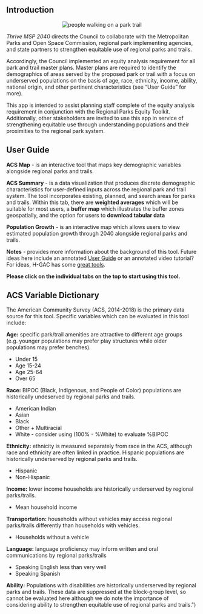 
## Introduction

<center>

![people walking on a park trail](www/Walk-on-path.png)

</center>

*Thrive MSP 2040* directs the Council to collaborate with the
Metropolitan Parks and Open Space Commission, regional park implementing
agencies, and state partners to strengthen equitable use of regional
parks and trails.

Accordingly, the Council implemented an equity analysis requirement for
all park and trail master plans. Master plans are required to identify
the demographics of areas served by the proposed park or trail with a
focus on underserved populations on the basis of age, race, ethnicity,
income, ability, national origin, and other pertinent characteristics
(see “User Guide” for more).

This app is intended to assist planning staff complete of the equity
analysis requirement in conjunction with the <a>Regional Parks Equity
Toolkit</a>. Additionally, other stakeholders are invited to use this
app in service of strengthening equitable use through understanding
populations and their proximities to the regional park system.

## User Guide

**ACS Map** - is an interactive tool that maps key demographic variables
alongside regional parks and trails.

**ACS Summary** - is a data visualization that produces discrete
demographic characteristics for user-defined inputs across the regional
park and trail system. The tool incorporates existing, planned, and
search areas for parks and trails. Within this tab, there are **weighted
averages** which will be suitable for most users, a **buffer map** which
illustrates the buffer zones geospatially, and the option for users to
**download tabular data**

**Population Growth** - is an interactive map which allows users to view
estimated population growth through 2040 alongside regional parks and
trails.

**Notes** - provides more information about the background of this tool.
Future ideas here include an annotated [User
Guide](https://datalab.h-gac.com/equity/Regional_Equity_Tool_Userguide.pdf)
or an annotated video tutorial? For ideas, H-GAC has some [great
tools](https://www.h-gac.com/interactive-web-applications/default.aspx).

**Please click on the individual tabs on the top to start using this
tool.**

## ACS Variable Dictionary

The American Community Survey (ACS, 2014-2018) is the primary data
source for this tool. Specific variables which can be evaluated in this
tool include:

**Age:** specific park/trail amenities are attractive to different age
groups (e.g. younger populations may prefer play structures while older
populations may prefer benches).

  - Under 15
  - Age 15-24
  - Age 25-64
  - Over 65

**Race:** BIPOC (Black, Indigenous, and People of Color) populations are
historically undeserved by regional parks and trails.

  - American Indian
  - Asian
  - Black
  - Other + Multiracial
  - White - consider using (100% - %White) to evaluate %BIPOC

**Ethnicity:** ethnicity is measured separately from race in the ACS,
although race and ethnicity are often linked in practice. Hispanic
populations are historically underserved by regional parks and trails.

  - Hispanic
  - Non-Hispanic

**Income:** lower income households are historically underserved by
regional parks/trails.

  - Mean household income

**Transportation:** households without vehicles may access regional
parks/trails differently than households with vehicles.

  - Households without a vehicle

**Language:** language proficiency may inform written and oral
communications by regional parks/trails

  - Speaking English less than very well
  - Speaking Spanish

**Ability:** Populations with disabilities are historically underserved
by regional parks and trails. These data are suppressed at the
block-group level, so cannot be evaluated here although we do note the
importance of considering ability to strengthen equitable use of
regional parks and trails.")

